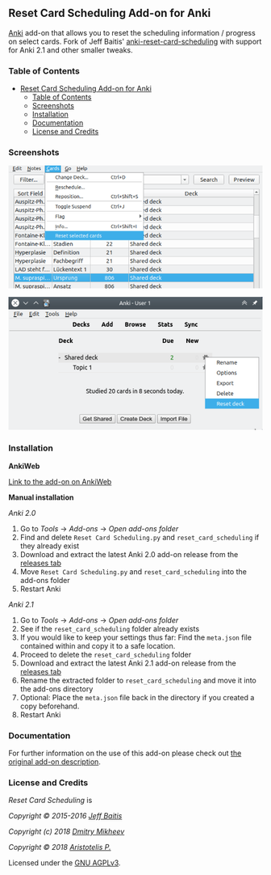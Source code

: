 ## Reset Card Scheduling Add-on for Anki

[Anki](https://apps.ankiweb.net/) add-on that allows you to reset the scheduling information / progress on select cards. Fork of Jeff Baitis' [anki-reset-card-scheduling](https://github.com/baitisj/anki-reset-card-scheduling) with support for Anki 2.1 and other smaller tweaks.

### Table of Contents

<!-- MarkdownTOC -->

- [Reset Card Scheduling Add-on for Anki](#reset-card-scheduling-add-on-for-anki)
    - [Table of Contents](#table-of-contents)
    - [Screenshots](#screenshots)
    - [Installation](#installation)
    - [Documentation](#documentation)
    - [License and Credits](#license-and-credits)

<!-- /MarkdownTOC -->

### Screenshots

![](screenshots/browser.png)

![](screenshots/deckbrowser.png)

### Installation

**AnkiWeb**

[Link to the add-on on AnkiWeb](https://ankiweb.net/shared/info/300884351)

**Manual installation**

*Anki 2.0*

1. Go to *Tools* → *Add-ons* → *Open add-ons folder*
2. Find and delete `Reset Card Scheduling.py` and `reset_card_scheduling` if they already exist
3. Download and extract the latest Anki 2.0 add-on release from the [releases tab](https://github.com/Glutanimate/reset-card-scheduling/releases)
4. Move `Reset Card Scheduling.py` and `reset_card_scheduling` into the add-ons folder
5. Restart Anki

*Anki 2.1*

1. Go to *Tools* → *Add-ons* → *Open add-ons folder*
2. See if the `reset_card_scheduling` folder already exists
3. If you would like to keep your settings thus far: Find the `meta.json` file contained within and copy it to a safe location.
4. Proceed to delete the `reset_card_scheduling` folder
3. Download and extract the latest Anki 2.1 add-on release from the [releases tab](https://github.com/Glutanimate/reset-card-scheduling/releases)
4. Rename the extracted folder to `reset_card_scheduling` and move it into the add-ons directory
5. Optional: Place the `meta.json` file back in the directory if you created a copy beforehand.
5. Restart Anki

### Documentation

For further information on the use of this add-on please check out [the original add-on description](docs/description.md).

### License and Credits

*Reset Card Scheduling* is 

*Copyright © 2015-2016 [Jeff Baitis](jeff@baitis.net)*

*Copyright (c) 2018 [Dmitry Mikheev](https://github.com/ankitest)*

*Copyright © 2018 [Aristotelis P.](https://glutanimate.com/)*

Licensed under the [GNU AGPLv3](https://www.gnu.org/licenses/agpl.html).